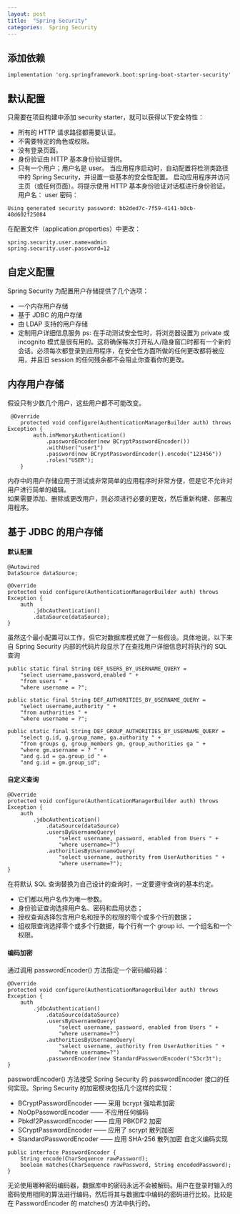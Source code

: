 ```yaml
---
layout: post
title:  "Spring Security"
categories:  Spring Security
---
```


## 添加依赖
```
implementation 'org.springframework.boot:spring-boot-starter-security'
```

## 默认配置
只需要在项目构建中添加 security starter，就可以获得以下安全特性：
- 所有的 HTTP 请求路径都需要认证。
- 不需要特定的角色或权限。
- 没有登录页面。
- 身份验证由 HTTP 基本身份验证提供。
- 只有一个用户；用户名是 user。
当应用程序启动时，自动配置将检测类路径中的 Spring Security，并设置一些基本的安全性配置。
启动应用程序并访问主页（或任何页面）。将提示使用 HTTP 基本身份验证对话框进行身份验证。
用户名： user
密码：
```
Using generated security password: bb2ded7c-7f59-4141-b0cb-48d602f25084
```
在配置文件（application.properties）中更改：
```
spring.security.user.name=admin
spring.security.user.password=12
```

## 自定义配置
Spring Security 为配置用户存储提供了几个选项：
- 一个内存用户存储
- 基于 JDBC 的用户存储
- 由 LDAP 支持的用户存储
- 定制用户详细信息服务
ps:
在手动测试安全性时，将浏览器设置为 private 或 incognito 模式是很有用的。这将确保每次打开私人/隐身窗口时都有一个新的会话。必须每次都登录到应用程序，在安全性方面所做的任何更改都将被应用，并且旧 session 的任何残余都不会阻止你查看你的更改。
## 内存用户存储
假设只有少数几个用户，这些用户都不可能改变。
```
 @Override
    protected void configure(AuthenticationManagerBuilder auth) throws Exception {
        auth.inMemoryAuthentication()
            .passwordEncoder(new BCryptPasswordEncoder())
            .withUser("user1")
            .password(new BCryptPasswordEncoder().encode("123456"))
            .roles("USER");
    }
```
内存中的用户存储应用于测试或非常简单的应用程序时非常方便，但是它不允许对用户进行简单的编辑。  
如果需要添加、删除或更改用户，则必须进行必要的更改，然后重新构建、部署应用程序。
## 基于 JDBC 的用户存储
#### 默认配置
```
@Autowired
DataSource dataSource;
​
@Override
protected void configure(AuthenticationManagerBuilder auth) throws Exception {
    auth
        .jdbcAuthentication()
        .dataSource(dataSource);
}
```
虽然这个最小配置可以工作，但它对数据库模式做了一些假设。具体地说，以下来自 Spring Security 内部的代码片段显示了在查找用户详细信息时将执行的 SQL 查询
```
public static final String DEF_USERS_BY_USERNAME_QUERY = 
    "select username,password,enabled " +
    "from users " +
    "where username = ?";
​
public static final String DEF_AUTHORITIES_BY_USERNAME_QUERY =
    "select username,authority " +
    "from authorities " +
    "where username = ?";
​
public static final String DEF_GROUP_AUTHORITIES_BY_USERNAME_QUERY =
    "select g.id, g.group_name, ga.authority " +
    "from groups g, group_members gm, group_authorities ga " +
    "where gm.username = ? " +
    "and g.id = ga.group_id " +
    "and g.id = gm.group_id";
```
#### 自定义查询
```
@Override
protected void configure(AuthenticationManagerBuilder auth) throws Exception {
    auth
        .jdbcAuthentication()
            .dataSource(dataSource)
            .usersByUsernameQuery(
                "select username, password, enabled from Users " +
                "where username=?")
            .authoritiesByUsernameQuery(
                "select username, authority from UserAuthorities " +
                "where username=?");
}
```
在将默认 SQL 查询替换为自己设计的查询时，一定要遵守查询的基本约定。
- 它们都以用户名作为唯一参数。
- 身份验证查询选择用户名、密码和启用状态；
- 授权查询选择包含用户名和授予的权限的零个或多个行的数据；
- 组权限查询选择零个或多个行数据，每个行有一个 group id、一个组名和一个权限。
#### 编码加密
通过调用 passwordEncoder() 方法指定一个密码编码器：
```
@Override
protected void configure(AuthenticationManagerBuilder auth) throws Exception {
    auth
        .jdbcAuthentication()
            .dataSource(dataSource)
            .usersByUsernameQuery(
                "select username, password, enabled from Users " +
                "where username=?")
            .authoritiesByUsernameQuery(
                "select username, authority from UserAuthorities " +
                "where username=?")
            .passwordEncoder(new StandardPasswordEncoder("53cr3t");
}
```
passwordEncoder() 方法接受 Spring Security 的 passwordEncoder 接口的任何实现。Spring Security 的加密模块包括几个这样的实现：
- BCryptPasswordEncoder —— 采用 bcrypt 强哈希加密
- NoOpPasswordEncoder —— 不应用任何编码
- Pbkdf2PasswordEncoder —— 应用 PBKDF2 加密
- SCryptPasswordEncoder —— 应用了 scrypt 散列加密
- StandardPasswordEncoder —— 应用 SHA-256 散列加密
自定义编码实现
```
public interface PasswordEncoder {
    String encode(CharSequence rawPassword);
    boolean matches(CharSequence rawPassword, String encodedPassword);
}
```
无论使用哪种密码编码器，数据库中的密码永远不会被解码。用户在登录时输入的密码使用相同的算法进行编码，然后将其与数据库中编码的密码进行比较。比较是在 PasswordEncoder 的 matches() 方法中执行的。